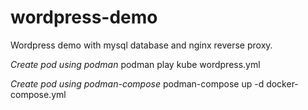 # wordpress-demo
Wordpress demo with mysql database and nginx reverse proxy.

*Create pod using podman*
podman play kube wordpress.yml

*Create pod using podman-compose*
podman-compose up -d docker-compose.yml